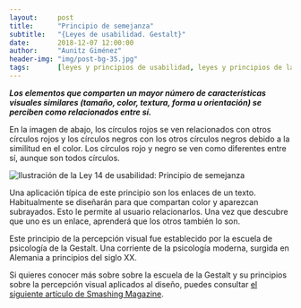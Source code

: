 ```yaml
---
layout:     post
title:      "Principio de semejanza"
subtitle:   "{Leyes de usabilidad. Gestalt}"
date:       2018-12-07 12:00:00
author:     "Aunitz Giménez"
header-img: "img/post-bg-35.jpg"
tags:       [leyes y principios de usabilidad, leyes y principios de la Gestalt]
---
```


<p><em><strong>Los elementos que comparten un mayor número de características visuales similares (tamaño, color, textura, forma u orientación) se perciben como relacionados entre sí.</strong></em></p>

<p>En la imagen de abajo, los círculos rojos se ven relacionados con otros círculos rojos y los círculos negros con los otros círculos negros debido a la similitud en el color. Los círculos rojo y negro se ven como diferentes entre sí, aunque son todos círculos.</p>

<p><img src="{{ site.baseurl }}/img/ley-14-principio-de-semejanza.png" alt="Ilustración de la Ley 14 de usabilidad: Principio de semejanza"></p>

<p>Una aplicación típica de este principio son los enlaces de un texto. Habitualmente se diseñarán para que compartan color y aparezcan subrayados. Esto le permite al usuario relacionarlos. Una vez que descubre que uno es un enlace, aprenderá que los otros también lo son.</p>

<p>Este principio de la percepción visual fue establecido por la escuela de psicología de la Gestalt. Una corriente de la psicología moderna, surgida en Alemania a principios del siglo XX.</p>

<p>Si quieres conocer más sobre sobre la escuela de la Gestalt y su principios sobre la percepción visual aplicados al diseño, puedes consultar <a href="https://www.smashingmagazine.com/2014/03/design-principles-visual-perception-and-the-principles-of-gestalt/" target="_blank" rel="noopener">el siguiente artículo de Smashing Magazine</a>.</p>